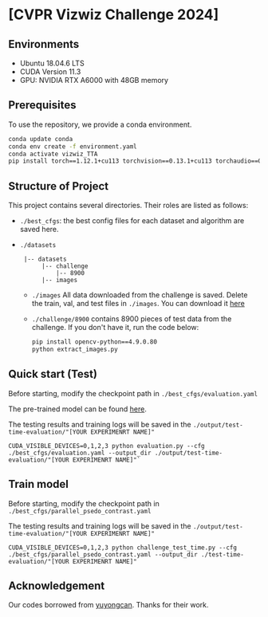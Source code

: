 # [CVPR Vizwiz Challenge 2024]
## Environments
+ Ubuntu 18.04.6 LTS
+ CUDA Version 11.3
+ GPU: NVIDIA RTX A6000 with 48GB memory

## Prerequisites

To use the repository, we provide a conda environment.

```bash
conda update conda
conda env create -f environment.yaml
conda activate vizwiz_TTA
pip install torch==1.12.1+cu113 torchvision==0.13.1+cu113 torchaudio==0.12.1 --extra-index-url https://download.pytorch.org/whl/cu113
```

## Structure of Project

This project contains several directories. Their roles are listed as follows:
+ `./best_cfgs`: the best config files for each dataset and algorithm are saved here.
+ `./datasets`
  
       |-- datasets 
  	        |-- challenge
                |-- 8900
            |-- images
  
  - `./images` All data downloaded from the challenge is saved. Delete the train, val, and test files in `./images`. You can download it [here](https://github.com/rezaakb/VizWiz-Classification-Dataset)
  - `./challenge/8900` contains 8900 pieces of test data from the challenge. If you don't have it, run the code below:
  
    ```bash
    pip install opencv-python==4.9.0.80
    python extract_images.py
    ```
    
## Quick start (Test)

Before starting, modify the checkpoint path in `./best_cfgs/evaluation.yaml`

The pre-trained model can be found [here](https://drive.google.com/drive/folders/1UFVLyONwlqJpWE6hEw7Kqqxw2GdBo43m).

The testing results and training logs will be saved in the `./output/test-time-evaluation/"[YOUR EXPERIMENRT NAME]"`

    CUDA_VISIBLE_DEVICES=0,1,2,3 python evaluation.py --cfg ./best_cfgs/evaluation.yaml --output_dir ./output/test-time-evaluation/"[YOUR EXPERIMENRT NAME]"`

## Train model

Before starting, modify the checkpoint path in `./best_cfgs/parallel_psedo_contrast.yaml`

The testing results and training logs will be saved in the `./output/test-time-evaluation/"[YOUR EXPERIMENRT NAME]"`

    CUDA_VISIBLE_DEVICES=0,1,2,3 python challenge_test_time.py --cfg ./best_cfgs/parallel_psedo_contrast.yaml --output_dir ./test-time-evaluation/"[YOUR EXPERIMENRT NAME]"

## Acknowledgement

Our codes borrowed from [yuyongcan](https://github.com/yuyongcan/Benchmark-TTA). Thanks for their work.



